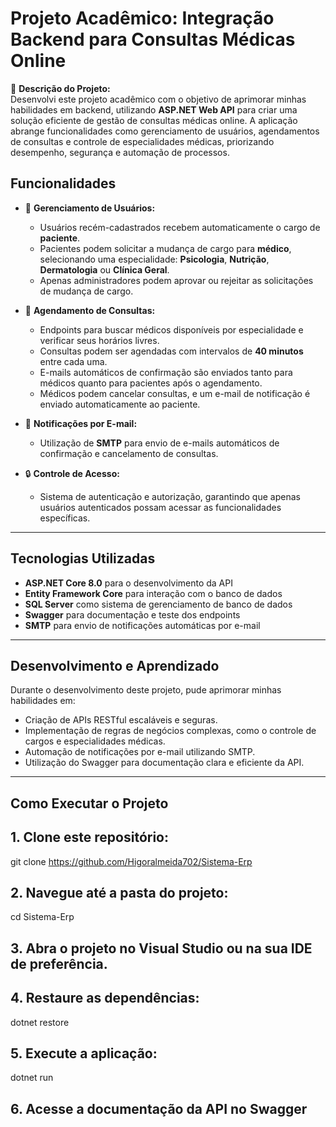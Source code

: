 # Projeto Acadêmico: Integração Backend para Consultas Médicas Online  

🚀 **Descrição do Projeto:**  
Desenvolvi este projeto acadêmico com o objetivo de aprimorar minhas habilidades em backend, utilizando **ASP.NET Web API** para criar uma solução eficiente de gestão de consultas médicas online. A aplicação abrange funcionalidades como gerenciamento de usuários, agendamentos de consultas e controle de especialidades médicas, priorizando desempenho, segurança e automação de processos.

## Funcionalidades  

- 👥 **Gerenciamento de Usuários:**  
  - Usuários recém-cadastrados recebem automaticamente o cargo de **paciente**.  
  - Pacientes podem solicitar a mudança de cargo para **médico**, selecionando uma especialidade: **Psicologia**, **Nutrição**, **Dermatologia** ou **Clínica Geral**.  
  - Apenas administradores podem aprovar ou rejeitar as solicitações de mudança de cargo.  

- 📅 **Agendamento de Consultas:**  
  - Endpoints para buscar médicos disponíveis por especialidade e verificar seus horários livres.  
  - Consultas podem ser agendadas com intervalos de **40 minutos** entre cada uma.  
  - E-mails automáticos de confirmação são enviados tanto para médicos quanto para pacientes após o agendamento.  
  - Médicos podem cancelar consultas, e um e-mail de notificação é enviado automaticamente ao paciente.  

- 📧 **Notificações por E-mail:**  
  - Utilização de **SMTP** para envio de e-mails automáticos de confirmação e cancelamento de consultas.  

- 🔒 **Controle de Acesso:**  
  - Sistema de autenticação e autorização, garantindo que apenas usuários autenticados possam acessar as funcionalidades específicas.  

---

## Tecnologias Utilizadas  

- **ASP.NET Core 8.0** para o desenvolvimento da API  
- **Entity Framework Core** para interação com o banco de dados  
- **SQL Server** como sistema de gerenciamento de banco de dados  
- **Swagger** para documentação e teste dos endpoints  
- **SMTP** para envio de notificações automáticas por e-mail  

---

## Desenvolvimento e Aprendizado  

Durante o desenvolvimento deste projeto, pude aprimorar minhas habilidades em:  
- Criação de APIs RESTful escaláveis e seguras.  
- Implementação de regras de negócios complexas, como o controle de cargos e especialidades médicas.  
- Automação de notificações por e-mail utilizando SMTP.  
- Utilização do Swagger para documentação clara e eficiente da API.  

---


## Como Executar o Projeto

## 1. Clone este repositório:
git clone https://github.com/Higoralmeida702/Sistema-Erp

## 2. Navegue até a pasta do projeto:
cd Sistema-Erp

## 3. Abra o projeto no Visual Studio ou na sua IDE de preferência.

## 4. Restaure as dependências:
dotnet restore

## 5. Execute a aplicação:
dotnet run

## 6. Acesse a documentação da API no Swagger
